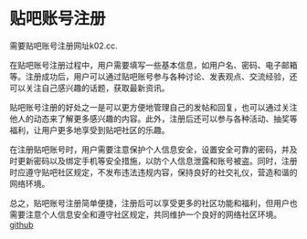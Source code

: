 # 贴吧账号注册

需要贴吧账号注册网址k02.cc. 

在贴吧账号注册过程中，用户需要填写一些基本信息，如用户名、密码、电子邮箱等。注册成功后，用户可以通过贴吧账号参与各种讨论、发表观点、交流经验，还可以关注自己感兴趣的话题，获取最新资讯。

贴吧账号注册的好处之一是可以更方便地管理自己的发帖和回复，也可以通过关注他人的动态来了解更多感兴趣的内容。此外，注册后还可以参与各种活动、抽奖等福利，让用户更多地享受到贴吧社区的乐趣。

在注册贴吧账号时，用户需要注意保护个人信息安全，设置安全可靠的密码，并及时更新密码以及绑定手机等安全措施，以防个人信息泄露和账号被盗。同时，注册时应遵守贴吧社区规定，不发布违法违规内容，保持良好的社交礼仪，营造和谐的网络环境。

总之，贴吧账号注册简单便捷，注册后可以享受更多的社区功能和福利，但用户也需要注意个人信息安全和遵守社区规定，共同维护一个良好的网络社区环境。[github](https://github.com)